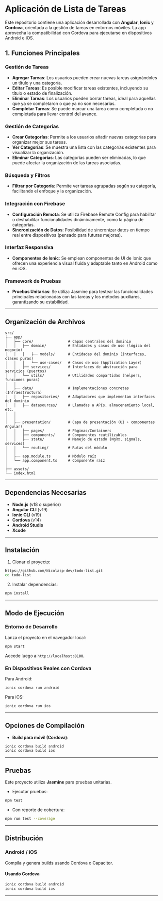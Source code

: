 # Aplicación de Lista de Tareas

Este repositorio contiene una aplicación desarrollada con **Angular**, **Ionic** y **Cordova**, orientada a la gestión de tareas en entornos móviles. La app aprovecha la compatibilidad con Cordova para ejecutarse en dispositivos Android e iOS.

## 1. Funciones Principales

### Gestión de Tareas

- **Agregar Tareas**: Los usuarios pueden crear nuevas tareas asignándoles un título y una categoría.
- **Editar Tareas**: Es posible modificar tareas existentes, incluyendo su título o estado de finalización.
- **Eliminar Tareas**: Los usuarios pueden borrar tareas, ideal para aquellas que ya se completaron o que ya no son necesarias.
- **Completar Tareas**: Se puede marcar una tarea como completada o no completada para llevar control del avance.

### Gestión de Categorías

- **Crear Categorías**: Permite a los usuarios añadir nuevas categorías para organizar mejor sus tareas.
- **Ver Categorías**: Se muestra una lista con las categorías existentes para visualizar la organización.
- **Eliminar Categorías**: Las categorías pueden ser eliminadas, lo que puede afectar la organización de las tareas asociadas.

### Búsqueda y Filtros

- **Filtrar por Categoría**: Permite ver tareas agrupadas según su categoría, facilitando el enfoque y la organización.

### Integración con Firebase

- **Configuración Remota**: Se utiliza Firebase Remote Config para habilitar o deshabilitar funcionalidades dinámicamente, como la página de categorías.
- **Sincronización de Datos**: Posibilidad de sincronizar datos en tiempo real entre dispositivos (pensado para futuras mejoras).

### Interfaz Responsiva

- **Componentes de Ionic**: Se emplean componentes de UI de Ionic que ofrecen una experiencia visual fluida y adaptable tanto en Android como en iOS.

### Framework de Pruebas

- **Pruebas Unitarias**: Se utiliza Jasmine para testear las funcionalidades principales relacionadas con las tareas y los métodos auxiliares, garantizando su estabilidad.

---

## Organización de Archivos

```text
src/
├── app/
│   ├── core/                # Capas centrales del dominio
│   │   ├── domain/          # Entidades y casos de uso (lógica del negocio)
│   │   │   ├── models/      # Entidades del dominio (interfaces, clases puras)
│   │   │   └── use-cases/   # Casos de uso (Application Layer)
│   │   ├── services/        # Interfaces de abstracción para servicios (puertos)
│   │   └── utils/           # Utilidades compartidas (helpers, funciones puras)
│   │
│   ├── data/                # Implementaciones concretas (Infraestructura)
│   │   ├── repositories/    # Adaptadores que implementan interfaces del dominio
│   │   ├── datasources/     # Llamadas a APIs, almacenamiento local, etc.
│   │
│   │
│   ├── presentation/        # Capa de presentación (UI + componentes Angular)
│   │   ├── pages/           # Páginas/Containers
│   │   ├── components/      # Componentes reutilizables
│   │   ├── state/           # Manejo de estado (NgRx, signals, services)
│   │   └── routing/         # Rutas del módulo
│   │
│   ├── app.module.ts        # Módulo raíz
│   └── app.component.ts     # Componente raíz
│
├── assets/
└── index.html

```

---

## Dependencias Necesarias

- **Node.js** (v18 o superior)
- **Angular CLI** (v19)
- **Ionic CLI** (v19)
- **Cordova** (v14)
- **Android Studio**
- **Xcode**

---

## Instalación

1. Clonar el proyecto:

```bash
https://github.com/Nicolasp-dev/todo-list.git
cd todo-list
```

2. Instalar dependencias:

```bash
npm install
```

---

## Modo de Ejecución

### Entorno de Desarrollo

Lanza el proyecto en el navegador local:

```bash
npm start
```

Accede luego a `http://localhost:8100`.

### En Dispositivos Reales con Cordova

Para Android:

```bash
ionic cordova run android
```

Para iOS:

```bash
ionic cordova run ios
```

---

## Opciones de Compilación

- **Build para móvil (Cordova)**:

```bash
ionic cordova build android
ionic cordova build ios
```

---

## Pruebas

Este proyecto utiliza **Jasmine** para pruebas unitarias.

- Ejecutar pruebas:

```bash
npm test
```

- Con reporte de cobertura:

```bash
npm run test --coverage
```

---

## Distribución

### Android / iOS

Compila y genera builds usando Cordova o Capacitor.

#### Usando Cordova

```bash
ionic cordova build android
ionic cordova build ios
```

---
